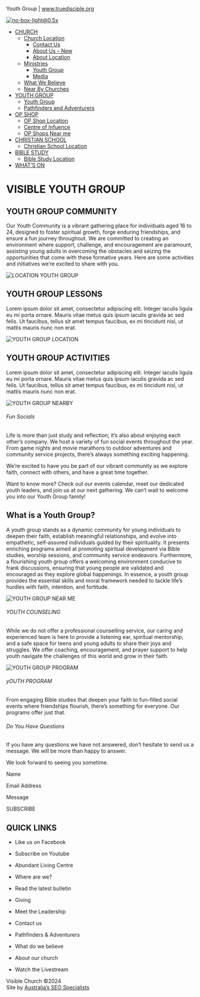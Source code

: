 Youth Group | www.truedisciple.org



[![](https://www.truedisciple.org/wp-content/uploads/2024/02/no-box-light@0.5x.png "no-box-light@0.5x")](https://www.truedisciple.org/)

* [CHURCH](#)
  + [Church Location](https://www.truedisciple.org/church-location/)
    - [Contact Us](https://www.truedisciple.org/contact-us/)
    - [About Us – New](https://www.truedisciple.org/10902-2/)
    - [About Location](https://www.truedisciple.org/about-location/)
  + [Ministries](https://www.truedisciple.org/10835-2/)
    - [Youth Group](https://www.truedisciple.org/location-youth-group/)
    - [Media](https://www.truedisciple.org/media/)
  + [What We Believe](https://www.truedisciple.org/what-we-believe/)
  + [Near By Churches](https://www.truedisciple.org/10827-2/)
* [YOUTH GROUP](#)
  + [Youth Group](https://www.truedisciple.org/location-youth-group/)
  + [Pathfinders and Adventurers](https://www.truedisciple.org/pathfinders-and-adventurers/)
* [OP SHOP](#)
  + [OP Shop Location](https://www.truedisciple.org/10822-2/)
  + [Centre of Infuence](https://www.truedisciple.org/centre-of-infuence/)
  + [OP Shops Near me](https://www.truedisciple.org/10804-2/)
* [CHRISTIAN SCHOOL](#)
  + [Christian School Location](https://www.truedisciple.org/christian-school-location/)
* [BIBLE STUDY](#)
  + [Bible Study Location](https://www.truedisciple.org/bible-study-location/)
* [WHAT’S ON](#)

VISIBLE YOUTH GROUP
===================

YOUTH GROUP COMMUNITY
---------------------

Our Youth Community is a vibrant gathering place for individuals aged 16 to 24, designed to foster spiritual growth, forge enduring friendships, and ensure a fun journey throughout. We are committed to creating an environment where support, challenge, and encouragement are paramount, assisting young adults in overcoming the obstacles and seizing the opportunities that come with these formative years. Here are some activities and initiatives we’re excited to share with you.

![LOCATION YOUTH GROUP](https://www.truedisciple.org/wp-content/uploads/2024/02/Radio-Image.jpg "Radio Image")

YOUTH GROUP LESSONS
-------------------

Lorem ipsum dolor sit amet, consectetur adipiscing elit. Integer iaculis ligula eu mi porta ornare. Mauris vitae metus quis ipsum iaculis gravida ac sed felis. Ut faucibus, tellus sit amet tempus faucibus, ex mi tincidunt nisl, ut mattis mauris nunc non erat.

![YOUTH GROUP LOCATION](https://www.truedisciple.org/wp-content/uploads/2024/02/Radio-Image.jpg "Radio Image")

YOUTH GROUP ACTIVITIES
----------------------

Lorem ipsum dolor sit amet, consectetur adipiscing elit. Integer iaculis ligula eu mi porta ornare. Mauris vitae metus quis ipsum iaculis gravida ac sed felis. Ut faucibus, tellus sit amet tempus faucibus, ex mi tincidunt nisl, ut mattis mauris nunc non erat.

![YOUTH GROUP NEARBY](https://www.truedisciple.org/wp-content/uploads/2024/02/Omniscience.png "Omniscience")

###### Fun Socials

Life is more than just study and reflection; it’s also about enjoying each other’s company. We host a variety of fun social events throughout the year. From game nights and movie marathons to outdoor adventures and community service projects, there’s always something exciting happening.

We’re excited to have you be part of our vibrant community as we explore faith, connect with others, and have a great time together.

Want to know more? Check out our events calendar, meet our dedicated youth leaders, and join us at our next gathering. We can’t wait to welcome you into our Youth Group family!

What is a Youth Group?
----------------------

A youth group stands as a dynamic community for young individuals to deepen their faith, establish meaningful relationships, and evolve into empathetic, self-assured individuals guided by their spirituality. It presents enriching programs aimed at promoting spiritual development via Bible studies, worship sessions, and community service endeavors. Furthermore, a flourishing youth group offers a welcoming environment conducive to frank discussions, ensuring that young people are validated and encouraged as they explore global happenings. In essence, a youth group provides the essential skills and moral framework needed to tackle life’s hurdles with faith, intention, and fortitude.

![YOUTH GROUP NEAR ME](https://www.truedisciple.org/wp-content/uploads/2024/02/Radio-Image.jpg "Radio Image")

###### YOUTH COUNSELING

While we do not offer a professional counselling service, our caring and experienced team is here to provide a listening ear, spiritual mentorship, and a safe space for teens and young adults to share their joys and struggles. We offer coaching, encouragement, and prayer support to help youth navigate the challenges of this world and grow in their faith.

![YOUTH GROUP PROGRAM](https://www.truedisciple.org/wp-content/uploads/2024/02/Radio-Image.jpg "Radio Image")

###### yOUTH PROGRAM

From engaging Bible studies that deepen your faith to fun-filled social events where friendships flourish, there’s something for everyone. Our programs offer just that.

###### Do You Have Questions

If you have any questions we have not answered, don’t hesitate to send us a message. We will be more than happy to answer.

We look forward to seeing you sometime.

Name

Email Address

Message

SUBSCRIBE

QUICK LINKS
-----------

+ Like us on Facebook  
+ Subscribe on Youtube  
+ Abundant Living Centre

+ Where are we?  
+ Read the latest bulletin  
+ Giving

+ Meet the Leadership  
+ Contact us  
+ Pathfinders & Adventurers

+ What do we believe  
+ About our church  
+ Watch the Livestream

Visible Church ©2024  
Site by [Australia’s SEO Specialists](#)